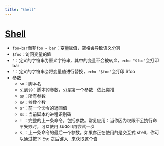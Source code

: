 ```yaml
---
title: "Shell"
---
```


# [Shell](https://missing-semester-cn.github.io/2020/shell-tools/)

- `foo=bar`而非`foo = bar`：变量赋值，空格会导致语义分割
- `$foo`：访问变量的值
- `'`：定义的字符串为原义字符串，其中的变量不会被转义，`echo "$foo"`会打印 bar
- `"`：定义的字符串会将变量值进行替换，`echo '$foo'`会打印 $foo
- 参数
  - `$0`：脚本名
  - `$1`到`$9`：脚本的参数，`$1`是第一个参数，依此类推
  - `$@`：所有参数
  - `$#`：参数个数
  - `$?`：前一个命令的返回值
  - `$$`：当前脚本的进程识别码
  - `!!`：完整的上一条命令，包括参数。常见应用：当你因为权限不足执行命令失败时，可以使用 sudo !!再尝试一次
  - `$_`：上一条命令的最后一个参数。如果你正在使用的是交互式 shell，你可以通过按下 Esc 之后键入 . 来获取这个值
